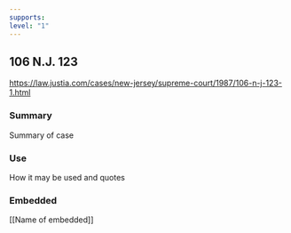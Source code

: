 ```yaml
---
supports: 
level: "1"
---
```

## 106 N.J. 123

https://law.justia.com/cases/new-jersey/supreme-court/1987/106-n-j-123-1.html

### Summary

Summary of case

### Use

How it may be used and quotes

### Embedded

[[Name of embedded]]